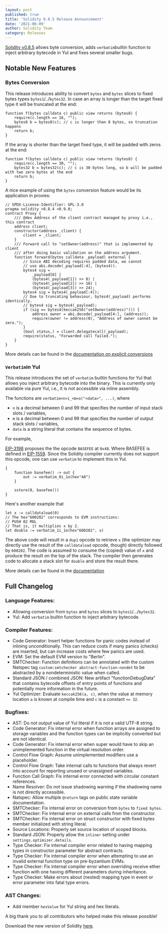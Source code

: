 ```yaml
---
layout: post
published: true
title: 'Solidity 0.8.5 Release Announcement'
date: '2021-06-09'
author: Solidity Team
category: Releases
---
```


[Solidity v0.8.5](https://github.com/ethereum/solidity/releases/tag/v0.8.5) allows byte conversion, adds ``verbatim``builtin function to inject arbitrary bytecode in Yul and fixes several smaller bugs.


## Notable New Features
### Bytes Conversion

This release introduces ability to convert `bytes` and `bytes` slices to fixed bytes types `bytes1`/../`bytes32`.
In case an array is longer than the target fixed type it will be truncated at the end:

```solidity
function f(bytes calldata c) public view returns (bytes8) {
	require(c.length == 16, "");
	bytes8 b = bytes8(c); // c is longer than 8 bytes, so truncation happens
	return b;
}
```

If the array is shorter than the target fixed type, it will be padded with zeros at the end:

```solidity
function f(bytes calldata c) public view returns (bytes8) {
	require(c.length == 30, "");
	bytes32 b = bytes32(c); // c is 30 bytes long, so b will be padded with two zero bytes at the end
	return b;
}
```

A nice example of using the `bytes` conversion feature would be its application in proxies:

```solidity
// SPDX-License-Identifier: GPL-3.0
pragma solidity >0.8.4 <0.9.0;
contract Proxy {
	/// @dev Address of the client contract managed by proxy i.e., this contract
	address client;
	constructor(address _client) {
		client = _client;
	}
	/// Forward call to "setOwner(address)" that is implemented by client
	/// after doing basic validation on the address argument.
	function forward(bytes calldata _payload) external {
		// Since ABI decoding requires padded data, we cannot
		// use abi.decode(_payload[:4], (bytes4)).
		bytes4 sig =
			_payload[0] |
			(bytes4(_payload[1]) >> 8) |
			(bytes4(_payload[2]) >> 16) |
			(bytes4(_payload[3]) >> 24);
		bytes4 sig = bytes4(_payload[:4]);
		// Due to truncating behaviour, bytes4(_payload) performs identically.
		// bytes4 sig = bytes4(_payload);
		if (sig == bytes4(keccak256("setOwner(address)"))) {
			address owner = abi.decode(_payload[4:], (address));
			require(owner != address(0), "Address of owner cannot be zero.");
		}
		(bool status,) = client.delegatecall(_payload);
		require(status, "Forwarded call failed.");
	}
}
```

More details can be found in
the [documentation on explicit conversions](https://docs.soliditylang.org/en/v0.8.5/types.html#explicit-conversions)


### ``Verbatim``in Yul

This release introduces the set of `verbatim` builtin functions for Yul that allows you inject
arbitrary bytecode into the binary. This is currently only available via pure Yul, i.e., it is not
accessible via inline assembly.

The functions are `verbatim<n>i_<m>o("<data>", ...)`, where
- `n` is a decimal between 0 and 99 that specifies the number of input stack slots / variables,
- `m` is a decimal between 0 and 99 that specifies the number of output stack slots / variables,
- `data` is a string literal that contains the sequence of bytes.

For example,

[EIP-3198](https://eips.ethereum.org/EIPS/eip-3198) proposes the the opcode `BASEFEE` at `0x48`.
Where BASEFEE is defined in [EIP-1559](https://eips.ethereum.org/EIPS/eip-3198). Since the Solidity
compiler currently does not support this opcode, one can use `verbatim` to implement this in Yul.

```Yul
{
	function basefee() -> out {
		out := verbatim_0i_1o(hex"48")
	}

	sstore(0, basefee())
}
```

Here's another example that 

```Yul
let x := calldataload(0)
// The hex"600202" corresponds to EVM instructions:
// PUSH 02 MUL
// That is, it multiplies x by 2.
let double := verbatim_1i_1o(hex"600202", x)
```

The above code will result in a `dup1` opcode to retrieve `x` (the optimizer may directly use the
result of the `calldataload` opcode, though) directly followed by `600202`. The code is assumed to
consume the (copied) value of `x` and produce the result on the top of the stack. The compiler then
generates code to allocate a stack slot for `double` and store the result there.

More details can be found in the
[documentation](https://docs.soliditylang.org/en/v0.8.5/yul.html#verbatim)


## Full Changelog

### Language Features:
 * Allowing conversion from ``bytes`` and ``bytes`` slices to ``bytes1``/.../``bytes32``.
 * Yul: Add ``verbatim`` builtin function to inject arbitrary bytecode.

### Compiler Features:
 * Code Generator: Insert helper functions for panic codes instead of inlining unconditionally. This can reduce costs if many panics (checks) are inserted, but can increase costs where few panics are used.
 * EVM: Set the default EVM version to "Berlin".
 * SMTChecker: Function definitions can be annotated with the custom Natspec tag ``custom:smtchecker abstract-function-nondet`` to be abstracted by a nondeterministic value when called.
 * Standard JSON / combined JSON: New artifact "functionDebugData" that contains bytecode offsets of entry points of functions and potentially more information in the future.
 * Yul Optimizer: Evaluate ``keccak256(a, c)``, when the value at memory location ``a`` is known at compile time and ``c`` is a constant ``<= 32``.

### Bugfixes:
 * AST: Do not output value of Yul literal if it is not a valid UTF-8 string.
 * Code Generator: Fix internal error when function arrays are assigned to storage variables and the function types can be implicitly converted but are not identical.
 * Code Generator: Fix internal error when super would have to skip an unimplemented function in the virtual resolution order.
 * Control Flow Graph: Assume unimplemented modifiers use a placeholder.
 * Control Flow Graph: Take internal calls to functions that always revert into account for reporting unused or unassigned variables.
 * Function Call Graph: Fix internal error connected with circular constant references.
 * Name Resolver: Do not issue shadowing warning if the shadowing name is not directly accessible.
 * Natspec: Allow multiple ``@return`` tags on public state variable documentation.
 * SMTChecker: Fix internal error on conversion from ``bytes`` to ``fixed bytes``.
 * SMTChecker: Fix internal error on external calls from the constructor.
 * SMTChecker: Fix internal error on struct constructor with fixed bytes member initialized with string literal.
 * Source Locations: Properly set source location of scoped blocks.
 * Standard JSON: Properly allow the ``inliner`` setting under ``settings.optimizer.details``.
 * Type Checker: Fix internal compiler error related to having mapping types in constructor parameter for abstract contracts.
 * Type Checker: Fix internal compiler error when attempting to use an invalid external function type on pre-byzantium EVMs.
 * Type Checker: Fix internal compiler error when overriding receive ether function with one having different parameters during inheritance.
 * Type Checker: Make errors about (nested) mapping type in event or error parameter into fatal type errors.

### AST Changes:
 * Add member `hexValue` for Yul string and hex literals.

A big thank you to all contributors who helped make this release possible!

Download the new version of Solidity [here](https://github.com/ethereum/solidity/releases/tag/v0.8.5).
